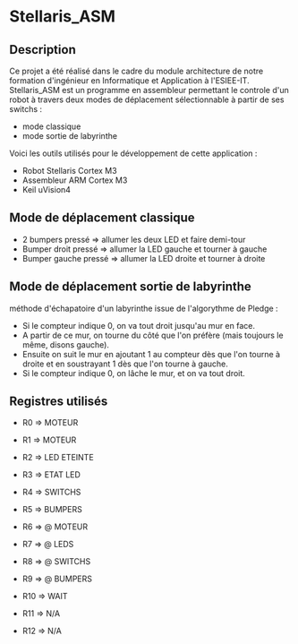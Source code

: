 Stellaris_ASM
==============================================================

Description
--------------------------------------------------------------

Ce projet a été réalisé dans le cadre du module architecture de notre formation d'ingénieur en Informatique et Application à l'ESIEE-IT. Stellaris_ASM est un programme en assembleur permettant le controle d'un robot à travers deux modes de déplacement sélectionnable à partir de ses switchs :

* mode classique
* mode sortie de labyrinthe

Voici les outils utilisés pour le développement de cette application :

* Robot Stellaris Cortex M3
* Assembleur ARM Cortex M3
* Keil uVision4

Mode de déplacement classique
--------------------------------------------------------------

* 2 bumpers pressé => allumer les deux LED et faire demi-tour
* Bumper droit pressé => allumer la LED gauche et tourner à gauche
* Bumper gauche pressé => allumer la LED droite et tourner à droite

Mode de déplacement sortie de labyrinthe
--------------------------------------------------------------

méthode d'échapatoire d'un labyrinthe issue de l'algorythme de Pledge :

* Si le compteur indique 0, on va tout droit jusqu'au mur en face.
* A partir de ce mur, on tourne du côté que l'on préfère (mais toujours le même, disons gauche).
* Ensuite on suit le mur en ajoutant 1 au compteur dès que l'on tourne à droite et en soustrayant 1 dès que l'on tourne à gauche.
* Si le compteur indique 0, on lâche le mur, et on va tout droit.

Registres utilisés
--------------------------------------------------------------

* R0 => MOTEUR

* R1 => MOTEUR

* R2 => LED ETEINTE

* R3 => ETAT LED

* R4 => SWITCHS

* R5 => BUMPERS

* R6 => @ MOTEUR

* R7 => @ LEDS

* R8 => @ SWITCHS

* R9 => @ BUMPERS

* R10 => WAIT

* R11 =>  N/A

* R12 =>  N/A
